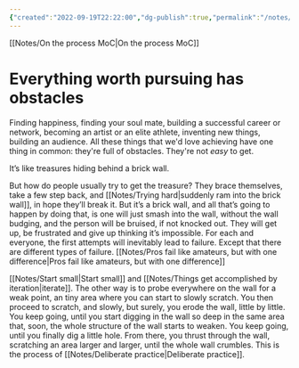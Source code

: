 ```yaml
---
{"created":"2022-09-19T22:22:00","dg-publish":true,"permalink":"/notes/everything-worth-pursuing-has-obstacles/","dgPassFrontmatter":true,"updated":"2024-12-22T16:24:09.246+01:00"}
---
```


[[Notes/On the process MoC\|On the process MoC]]
# Everything worth pursuing has obstacles
Finding happiness, finding your soul mate, building a successful career or network, becoming an artist or an elite athlete, inventing new things, building an audience.
All these things that we'd love achieving have one thing in common: they're full of obstacles. They're not *easy* to get.

It’s like treasures hiding behind a brick wall.

But how do people usually try to get the treasure? They brace themselves, take a few step back, and [[Notes/Trying hard\|suddenly ram into the brick wall]], in hope they’ll break it. But it’s a brick wall, and all that’s going to happen by doing that, is one will just smash into the wall, without the wall budging, and the person will be bruised, if not knocked out. They will get up, be frustrated and give up thinking it’s impossible. For each and everyone, the first attempts will inevitably lead to failure. Except that there are different types of failure. [[Notes/Pros fail like amateurs, but with one difference\|Pros fail like amateurs, but with one difference]]

[[Notes/Start small\|Start small]] and [[Notes/Things get accomplished by iteration\|iterate]].
The other way is to probe everywhere on the wall for a weak point, an tiny area where you can start to slowly scratch. You then proceed to scratch, and slowly, but surely, you erode the wall, little by little. You keep going, until you start digging in the wall so deep in the same area that, soon, the whole structure of the wall starts to weaken. You keep going, until you finally dig a little hole. From there, you thrust through the wall, scratching an area larger and larger, until the whole wall crumbles. This is the process of [[Notes/Deliberate practice\|Deliberate practice]].